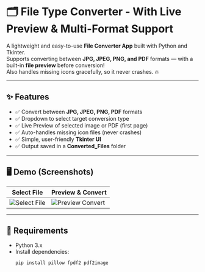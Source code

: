 # 🗂️ File Type Converter - With Live Preview & Multi-Format Support

A lightweight and easy-to-use **File Converter App** built with Python and Tkinter.  
Supports converting between **JPG, JPEG, PNG, and PDF** formats — with a built-in **file preview** before conversion!  
Also handles missing icons gracefully, so it never crashes. 🔥

---

## ✨ Features
- ✅ Convert between **JPG, JPEG, PNG, PDF** formats
- ✅ Dropdown to select target conversion type
- ✅ Live Preview of selected image or PDF (first page)
- ✅ Auto-handles missing icon files (never crashes)
- ✅ Simple, user-friendly **Tkinter UI**
- ✅ Output saved in a **Converted_Files** folder

---

## 🖥️ Demo (Screenshots)
| Select File           | Preview & Convert         |
|-----------------------|---------------------------|
| ![Select File](preview1.png) | ![Preview Convert](preview2.png) |

---

## 🚀 Requirements
- Python 3.x
- Install dependencies:
  ```bash
  pip install pillow fpdf2 pdf2image
